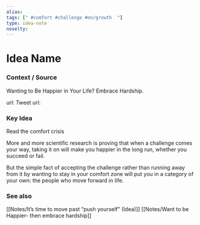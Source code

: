 ```yaml
---
alias: 
tags: [" #comfort #challenge #on/growth  "]
type: idea-note
novelty: 
---
```

# Idea Name

### Context / Source

Wanting to Be Happier in Your Life? Embrace Hardship.

url: 
Tweet url: 

### Key Idea

Read the comfort crisis

More and more scientific research is proving that when a challenge comes your way, taking it on will make you happier in the long run, whether you succeed or fail.

But the simple fact of accepting the challenge rather than running away from it by wanting to stay in your comfort zone will put you in a category of your own: the people who move forward in life.

### See also
[[Notes/It’s time to move past “push yourself” (Idea)]]
[[Notes/Want to be Happier- then embrace hardship]]